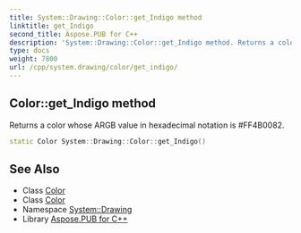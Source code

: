 ```yaml
---
title: System::Drawing::Color::get_Indigo method
linktitle: get_Indigo
second_title: Aspose.PUB for C++
description: 'System::Drawing::Color::get_Indigo method. Returns a color whose ARGB value in hexadecimal notation is #FF4B0082 in C++.'
type: docs
weight: 7800
url: /cpp/system.drawing/color/get_indigo/
---
```

## Color::get_Indigo method


Returns a color whose ARGB value in hexadecimal notation is #FF4B0082.

```cpp
static Color System::Drawing::Color::get_Indigo()
```

## See Also

* Class [Color](../)
* Class [Color](../)
* Namespace [System::Drawing](../../)
* Library [Aspose.PUB for C++](../../../)

